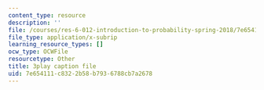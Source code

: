 ```yaml
---
content_type: resource
description: ''
file: /courses/res-6-012-introduction-to-probability-spring-2018/7e654111c8322b58b7936788cb7a2678_JoQDJMZA7F8.srt
file_type: application/x-subrip
learning_resource_types: []
ocw_type: OCWFile
resourcetype: Other
title: 3play caption file
uid: 7e654111-c832-2b58-b793-6788cb7a2678
---
```


